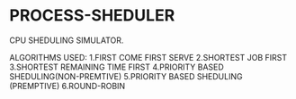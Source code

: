 # PROCESS-SHEDULER

CPU SHEDULING SIMULATOR.


ALGORITHMS USED:
 1.FIRST COME FIRST SERVE
 2.SHORTEST JOB FIRST
 3.SHORTEST REMAINING TIME FIRST
 4.PRIORITY BASED SHEDULING(NON-PREMTIVE)
 5.PRIORITY BASED SHEDULING (PREMPTIVE)
 6.ROUND-ROBIN
